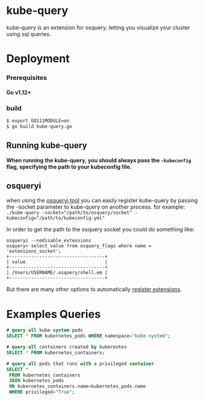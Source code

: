 # kube-query

kube-query is an extension for osquery. letting you visualize your cluster using sql queries.

Deployment
===
### Prerequisites
#### Go v1.12+

### build
```bash
$ export GO111MODULE=on 
$ go build kube-query.go 
```

## Running kube-query
**When running the kube-query, you should always pass the `-kubeconfig` flag, specifying the path to your kubeconfig file.**

## osqueryi 
when using the [osqueryi tool](https://osquery.readthedocs.io/en/stable/introduction/using-osqueryi/) you can easily register kube-query by passing the -socket parameter to kube-query on another process. for example:  
`./kube-query -socket="/path/to/osquery/socket" -kubeconfig="/path/to/kubeconfig.yml"` 

In order to get the path to the osquery socket you could do something like:
```
osqueryi --nodisable_extensions
osquery> select value from osquery_flags where name = 'extensions_socket';
+-----------------------------------+
| value                             |
+-----------------------------------+
| /Users/USERNAME/.osquery/shell.em |
+-----------------------------------+
```

But there are many other options to automatically [register extensions](https://osquery.readthedocs.io/en/stable/deployment/extensions/).

###

Examples Queries
===
```sql
# query all kube-system pods
SELECT * FROM kubernetes_pods WHERE namespace="kube-system";

# query all containers created by kuberentes
SELECT * FROM kubernetes_containers;

# query all pods that runs with a privileged container   
SELECT * 
 FROM kubernetes_containers 
 JOIN kubernetes_pods 
 ON kubernetes_containers.name=kubernetes_pods.name 
 WHERE privileged="True";
```